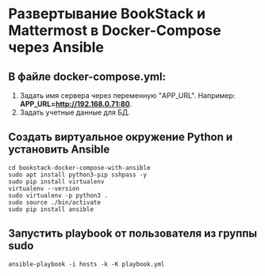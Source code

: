 # Развертывание BookStack и Mattermost в Docker-Compose через Ansible

## В файле docker-compose.yml:
1. Задать имя сервера через переменную "APP_URL". Например: **APP_URL=http://192.168.0.71:80**. 
2. Задать учетные данные для БД.


## Создать виртуальное окружение Python и установить Ansible
```
cd bookstack-docker-compose-with-ansible
sudo apt install python3-pip sshpass -y
sudo pip install virtualenv
virtualenv --version
sudo virtualenv -p python3 .
sudo source ./bin/activate
sudo pip install ansible
```
## Запустить playbook от пользователя из группы sudo
```
ansible-playbook -i hosts -k -K playbook.yml 
```